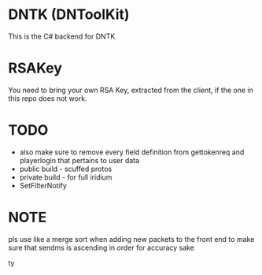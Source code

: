 # DNTK (DNToolKit)
This is the C# backend for DNTK

# RSAKey
You need to bring your own RSA Key, extracted from the client, if the one in this repo does not work.


# TODO
- also make sure to remove every field definition from gettokenreq and playerlogin that pertains to user data
- public build - scuffed protos
- private build - for full iridium
- SetFilterNotify

# NOTE 
pls use like a merge sort when adding new packets to the front end to make sure that sendms is ascending in order for accuracy sake

ty
